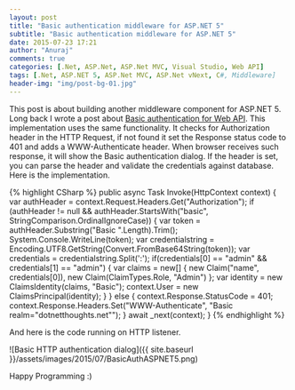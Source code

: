 ```yaml
---
layout: post
title: "Basic authentication middleware for ASP.NET 5"
subtitle: "Basic authentication middleware for ASP.NET 5"
date: 2015-07-23 17:21
author: "Anuraj"
comments: true
categories: [.Net, ASP.Net, ASP.Net MVC, Visual Studio, Web API]
tags: [.Net, ASP.NET 5, ASP.Net MVC, ASP.Net vNext, C#, Middleware]
header-img: "img/post-bg-01.jpg"
---
```

This post is about building another middleware component for ASP.NET 5. Long back I wrote a post about <a href="http://www.dotnetthoughts.net/basic-http-authentication-in-asp-net-web-api/" target="_blank">Basic authentication for Web API</a>. This implementation uses the same functionality. It checks for Authorization header in the HTTP Request, if not found it set the Response status code to 401 and adds a WWW-Authenticate header. When browser receives such response, it will show the Basic authentication dialog. If the header is set, you can parse the header and validate the credentials against database. Here is the implementation.

{% highlight CSharp %}
public async Task Invoke(HttpContext context)
{
    var authHeader = context.Request.Headers.Get("Authorization");
    if (authHeader != null && authHeader.StartsWith("basic", StringComparison.OrdinalIgnoreCase))
    {
        var token = authHeader.Substring("Basic ".Length).Trim();
        System.Console.WriteLine(token);
        var credentialstring = Encoding.UTF8.GetString(Convert.FromBase64String(token));
        var credentials = credentialstring.Split(':');
        if(credentials[0] == "admin" && credentials[1] == "admin")
        {
            var claims = new[] { new Claim("name", credentials[0]), new Claim(ClaimTypes.Role, "Admin") };
            var identity = new ClaimsIdentity(claims, "Basic");
            context.User = new ClaimsPrincipal(identity);
        }
    }
    else
    {
        context.Response.StatusCode = 401;
        context.Response.Headers.Set("WWW-Authenticate", "Basic realm=\"dotnetthoughts.net\"");
    }
    await _next(context);
}
{% endhighlight %}

And here is the code running on HTTP listener.

![Basic HTTP authentication dialog]({{ site.baseurl }}/assets/images/2015/07/BasicAuthASPNET5.png)

Happy Programming :)
